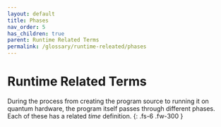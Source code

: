 ```yaml
---
layout: default
title: Phases
nav_order: 5
has_children: true
parent: Runtime Related Terms
permalink: /glossary/runtime-releated/phases
---
```


# Runtime Related Terms

During the process from creating the program source to running it on quantum hardware, the program itself passes through different phases.
Each of these has a related *time* definition. 
{: .fs-6 .fw-300 }
